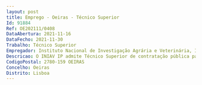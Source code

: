 ```yaml
--- 
layout: post
title: Emprego - Oeiras - Técnico Superior
Id: 91884
Ref: OE202111/0408
DataAbertura: 2021-11-16
DataFecho: 2021-11-30
Trabalho: Técnico Superior
Empregador: Instituto Nacional de Investigação Agrária e Veterinária, I.P.
Descricao: O INIAV IP admite Técnico Superior de contratação pública para o Gabinete deContratação e Aprovisionamento do Departamento de Recursos Financeiros ePatrimoniais, nas seguintes condições PRINCIPAIS RESPONSABILIDADES• No âmbito da aplicação do Código dos Contratos Públicos (CCP) o Conhecer e garantir o cumprimento das disposições legais relativas àcontratação pública o Apoiar na elaboração das peças do procedimento, informações e notificaçõesno decorrer dos procedimentos concursais o Assegurar a instrução, o acompanhamento e a conclusão dos procedimentosprevistos no Código dos Contratos Públicos o Participar como membro de júri dos procedimentos de aquisição o Controlar e assegurar o cumprimento dos prazos inerentes às várias fases doprocedimento.• Assegurar as tarefas necessárias ao bom funcionamento do serviço quenecessitem da sua colaboração e exercer as demais funções ou atribuições quelhe são cometidas por lei, despachos ou deliberações, bem como outradeterminação superior.PERFIL REQUERIDO• Licenciatura, preferencialmente, na área de Direito • Experiência profissional, em que se privilegia o desempenho efetivo de funçõesnas áreas de atividade relacionadas com as principais responsabilidades • Formação profissional, em que se privilegiam as ações de formaçãorelacionadas com as principais responsabilidades • Conhecimentos de informática na ótica do utilizador (Ms Office) • Experiência na utilização de plataformas de suporte à contratação pública • Elevada capacidade de organização e planeamento para executar tarefasmúltiplas com prazos pré definidos • Capacidade de trabalho, de cooperação em equipa e de relacionamentointerpessoal • O percurso profissional anterior deve revelar uma conduta orientada porelevados padrões de ética profissional.
CodigoPostal: 2780-159 OEIRAS
Concelho: Oeiras
Distrito: Lisboa
--- 
```

